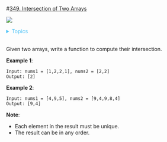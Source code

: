#[349. Intersection of Two Arrays](https://leetcode-cn.com/problems/intersection-of-two-arrays/)

![](https://img.shields.io/badge/Difficulty-Easy-green.svg)

<details>
<summary style="color:#4FC3F7">Topics</summary>

* [`Sort`](https://leetcode.com/tag/sort)
* [`Hash Table`](https://leetcode.com/tag/hash-table/)
* [`Two Pointers`](https://leetcode.com/tag/two-pointers/)
* [`Binary Search`](https://leetcode.com/tag/binary-search/)

</details>
<br />

Given two arrays, write a function to compute their intersection.

**Example 1**:

    Input: nums1 = [1,2,2,1], nums2 = [2,2]
    Output: [2]

**Example 2**:

    Input: nums1 = [4,9,5], nums2 = [9,4,9,8,4]
    Output: [9,4]

**Note**:

 + Each element in the result must be unique.
 + The result can be in any order.
 